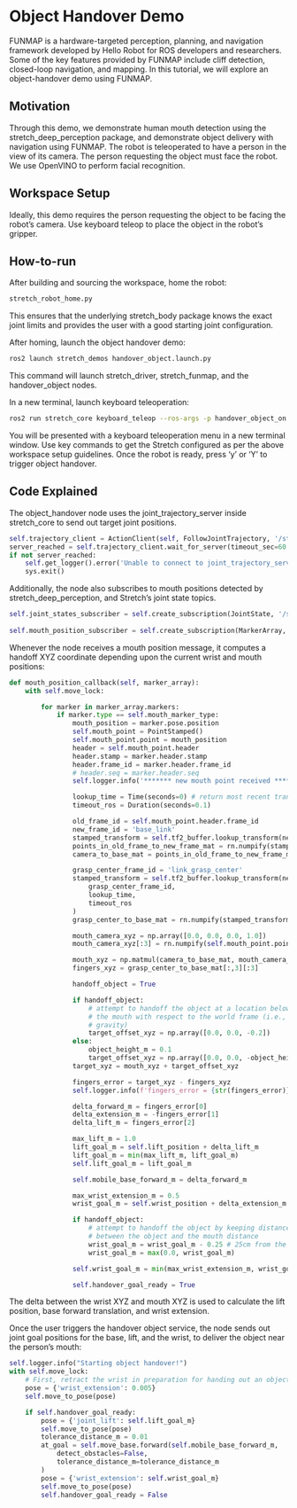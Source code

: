 # Object Handover Demo

FUNMAP is a hardware-targeted perception, planning, and navigation framework developed by Hello Robot for ROS developers and researchers. Some of the key features provided by FUNMAP include cliff detection, closed-loop navigation, and mapping. In this tutorial, we will explore an object-handover demo using FUNMAP.

## Motivation
Through this demo, we demonstrate human mouth detection using the stretch_deep_perception package, and demonstrate object delivery with navigation using FUNMAP. The robot is teleoperated to have a person in the view of its camera. The person requesting the object must face the robot. We use OpenVINO to perform facial recognition.

## Workspace Setup
Ideally, this demo requires the person requesting the object to be facing the robot’s camera. Use keyboard teleop to place the object in the robot’s gripper.

## How-to-run
After building and sourcing the workspace, home the robot:

```bash
stretch_robot_home.py
```

This ensures that the underlying stretch_body package knows the exact joint limits and provides the user with a good starting joint configuration.

After homing, launch the object handover demo:

```bash
ros2 launch stretch_demos handover_object.launch.py
```

This command will launch stretch_driver, stretch_funmap, and the handover_object nodes. 

In a new terminal, launch keyboard teleoperation:

```bash
ros2 run stretch_core keyboard_teleop --ros-args -p handover_object_on:=true
```

You will be presented with a keyboard teleoperation menu in a new terminal window. Use key commands to get the Stretch configured as per the above workspace setup guidelines. Once the robot is ready, press ‘y’ or ‘Y’ to trigger object handover.

## Code Explained
The object_handover node uses the joint_trajectory_server inside stretch_core to send out target joint positions.

```python
self.trajectory_client = ActionClient(self, FollowJointTrajectory, '/stretch_controller/follow_joint_trajectory', callback_group=self.callback_group)
server_reached = self.trajectory_client.wait_for_server(timeout_sec=60.0)
if not server_reached:
    self.get_logger().error('Unable to connect to joint_trajectory_server. Timeout exceeded.')
    sys.exit()
```

Additionally, the node also subscribes to mouth positions detected by stretch_deep_perception, and Stretch’s joint state topics.

```python
self.joint_states_subscriber = self.create_subscription(JointState, '/stretch/joint_states', qos_profile=1, callback=self.joint_states_callback, callback_group=self.callback_group)
   	 
self.mouth_position_subscriber = self.create_subscription(MarkerArray, '/nearest_mouth/marker_array', qos_profile=1, callback=self.mouth_position_callback, callback_group=self.callback_group)
```

Whenever the node receives a mouth position message, it computes a handoff XYZ coordinate depending upon the current wrist and mouth positions:

```python
def mouth_position_callback(self, marker_array):
    with self.move_lock:

        for marker in marker_array.markers:
            if marker.type == self.mouth_marker_type:
                mouth_position = marker.pose.position
                self.mouth_point = PointStamped()
                self.mouth_point.point = mouth_position
                header = self.mouth_point.header
                header.stamp = marker.header.stamp
                header.frame_id = marker.header.frame_id
                # header.seq = marker.header.seq
                self.logger.info('******* new mouth point received *******')

                lookup_time = Time(seconds=0) # return most recent transform
                timeout_ros = Duration(seconds=0.1)

                old_frame_id = self.mouth_point.header.frame_id
                new_frame_id = 'base_link'
                stamped_transform = self.tf2_buffer.lookup_transform(new_frame_id, old_frame_id, lookup_time, timeout_ros)
                points_in_old_frame_to_new_frame_mat = rn.numpify(stamped_transform.transform)
                camera_to_base_mat = points_in_old_frame_to_new_frame_mat

                grasp_center_frame_id = 'link_grasp_center'
                stamped_transform = self.tf2_buffer.lookup_transform(new_frame_id,
                    grasp_center_frame_id,
                    lookup_time,
                    timeout_ros
                )
                grasp_center_to_base_mat = rn.numpify(stamped_transform.transform)

                mouth_camera_xyz = np.array([0.0, 0.0, 0.0, 1.0])
                mouth_camera_xyz[:3] = rn.numpify(self.mouth_point.point)[:3]

                mouth_xyz = np.matmul(camera_to_base_mat, mouth_camera_xyz)[:3]
                fingers_xyz = grasp_center_to_base_mat[:,3][:3]

                handoff_object = True

                if handoff_object:
                    # attempt to handoff the object at a location below
                    # the mouth with respect to the world frame (i.e.,
                    # gravity)
                    target_offset_xyz = np.array([0.0, 0.0, -0.2])
                else:
                    object_height_m = 0.1
                    target_offset_xyz = np.array([0.0, 0.0, -object_height_m])
                target_xyz = mouth_xyz + target_offset_xyz

                fingers_error = target_xyz - fingers_xyz
                self.logger.info(f'fingers_error = {str(fingers_error)}')

                delta_forward_m = fingers_error[0]
                delta_extension_m = -fingers_error[1]
                delta_lift_m = fingers_error[2]

                max_lift_m = 1.0
                lift_goal_m = self.lift_position + delta_lift_m
                lift_goal_m = min(max_lift_m, lift_goal_m)
                self.lift_goal_m = lift_goal_m

                self.mobile_base_forward_m = delta_forward_m

                max_wrist_extension_m = 0.5
                wrist_goal_m = self.wrist_position + delta_extension_m

                if handoff_object:
                    # attempt to handoff the object by keeping distance
                    # between the object and the mouth distance
                    wrist_goal_m = wrist_goal_m - 0.25 # 25cm from the mouth
                    wrist_goal_m = max(0.0, wrist_goal_m)

                self.wrist_goal_m = min(max_wrist_extension_m, wrist_goal_m)

                self.handover_goal_ready = True
```

The delta between the wrist XYZ and mouth XYZ is used to calculate the lift position, base forward translation, and wrist extension.

Once the user triggers the handover object service, the node sends out joint goal positions for the base, lift, and the wrist, to deliver the object near the person’s mouth:

```python
self.logger.info("Starting object handover!")
with self.move_lock:
    # First, retract the wrist in preparation for handing out an object.
    pose = {'wrist_extension': 0.005}
    self.move_to_pose(pose)

    if self.handover_goal_ready:
        pose = {'joint_lift': self.lift_goal_m}
        self.move_to_pose(pose)
        tolerance_distance_m = 0.01
        at_goal = self.move_base.forward(self.mobile_base_forward_m,
            detect_obstacles=False,
            tolerance_distance_m=tolerance_distance_m
        )
        pose = {'wrist_extension': self.wrist_goal_m}
        self.move_to_pose(pose)
        self.handover_goal_ready = False
```
